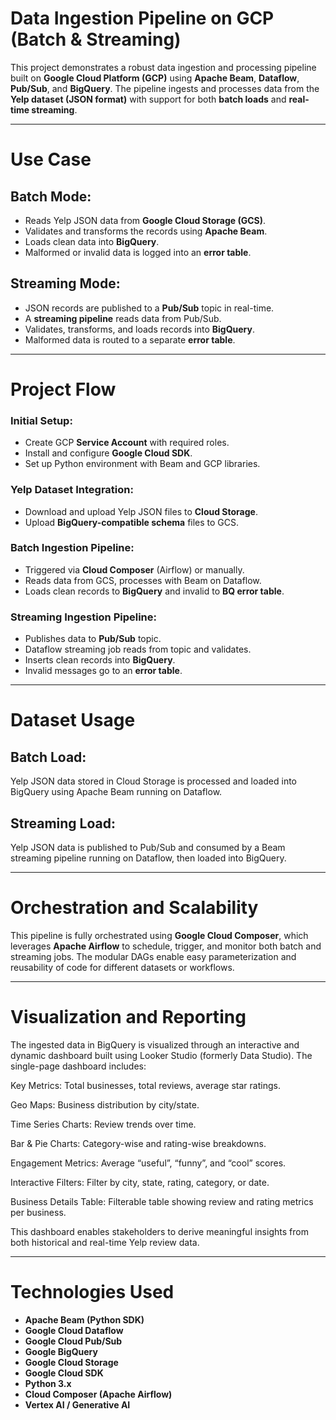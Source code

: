 # Data Ingestion Pipeline on GCP (Batch & Streaming)

This project demonstrates a robust data ingestion and processing pipeline built on **Google Cloud Platform (GCP)** using **Apache Beam**, **Dataflow**, **Pub/Sub**, and **BigQuery**. The pipeline ingests and processes data from the **Yelp dataset (JSON format)** with support for both **batch loads** and **real-time streaming**.

---

# Use Case

## Batch Mode:
- Reads Yelp JSON data from **Google Cloud Storage (GCS)**.
- Validates and transforms the records using **Apache Beam**.
- Loads clean data into **BigQuery**.
- Malformed or invalid data is logged into an **error table**.

## Streaming Mode:
- JSON records are published to a **Pub/Sub** topic in real-time.
- A **streaming pipeline** reads data from Pub/Sub.
- Validates, transforms, and loads records into **BigQuery**.
- Malformed data is routed to a separate **error table**.

---

# Project Flow

### Initial Setup:
- Create GCP **Service Account** with required roles.
- Install and configure **Google Cloud SDK**.
- Set up Python environment with Beam and GCP libraries.

### Yelp Dataset Integration:
- Download and upload Yelp JSON files to **Cloud Storage**.
- Upload **BigQuery-compatible schema** files to GCS.

### Batch Ingestion Pipeline:
- Triggered via **Cloud Composer** (Airflow) or manually.
- Reads data from GCS, processes with Beam on Dataflow.
- Loads clean records to **BigQuery** and invalid to **BQ error table**.

### Streaming Ingestion Pipeline:
- Publishes data to **Pub/Sub** topic.
- Dataflow streaming job reads from topic and validates.
- Inserts clean records into **BigQuery**.
- Invalid messages go to an **error table**.

---

# Dataset Usage

## Batch Load:
Yelp JSON data stored in Cloud Storage is processed and loaded into BigQuery using Apache Beam running on Dataflow.

## Streaming Load:
Yelp JSON data is published to Pub/Sub and consumed by a Beam streaming pipeline running on Dataflow, then loaded into BigQuery.

---

# Orchestration and Scalability

This pipeline is fully orchestrated using **Google Cloud Composer**, which leverages **Apache Airflow** to schedule, trigger, and monitor both batch and streaming jobs. The modular DAGs enable easy parameterization and reusability of code for different datasets or workflows.

---
# Visualization and Reporting
The ingested data in BigQuery is visualized through an interactive and dynamic dashboard built using Looker Studio (formerly Data Studio).
The single-page dashboard includes:

Key Metrics: Total businesses, total reviews, average star ratings.

Geo Maps: Business distribution by city/state.

Time Series Charts: Review trends over time.

Bar & Pie Charts: Category-wise and rating-wise breakdowns.

Engagement Metrics: Average “useful”, “funny”, and “cool” scores.

Interactive Filters: Filter by city, state, rating, category, or date.

Business Details Table: Filterable table showing review and rating metrics per business.

This dashboard enables stakeholders to derive meaningful insights from both historical and real-time Yelp review data.

---

# Technologies Used

- **Apache Beam (Python SDK)**
- **Google Cloud Dataflow**
- **Google Cloud Pub/Sub**
- **Google BigQuery**
- **Google Cloud Storage**
- **Google Cloud SDK**
- **Python 3.x**
- **Cloud Composer (Apache Airflow)**
- **Vertex AI / Generative AI**




